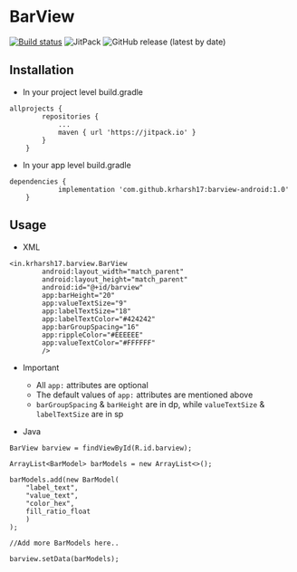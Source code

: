 
# BarView

[![Build status](https://ci.appveyor.com/api/projects/status/7jihqvjy458qhko8?svg=true)](https://ci.appveyor.com/project/krharsh17/barview-android) 	![JitPack](https://img.shields.io/jitpack/v/github/krharsh17/barview-android?color=%23FFAE42) 	![GitHub release (latest by date)](https://img.shields.io/github/v/release/krharsh17/barview-android)

## Installation

- In your project level build.gradle
```
allprojects {
		repositories {
			...
			maven { url 'https://jitpack.io' }
		}
	}
```

- In your app level build.gradle
```
dependencies {
	        implementation 'com.github.krharsh17:barview-android:1.0'
	}
```

## Usage

- XML
```
<in.krharsh17.barview.BarView
        android:layout_width="match_parent"
        android:layout_height="match_parent"
        android:id="@+id/barview"
        app:barHeight="20"
        app:valueTextSize="9"
        app:labelTextSize="18"
        app:labelTextColor="#424242"
        app:barGroupSpacing="16"
        app:rippleColor="#EEEEEE"
        app:valueTextColor="#FFFFFF"
        />
```

- Important
	- All `app:` attributes are optional
	- The default values of `app:` attributes are mentioned above
	- `barGroupSpacing` & `barHeight` are in dp, while `valueTextSize` & `labelTextSize` are in sp


- Java
```
BarView barview = findViewById(R.id.barview);

ArrayList<BarModel> barModels = new ArrayList<>();

barModels.add(new BarModel(
    "label_text",
    "value_text",
    "color_hex",
    fill_ratio_float
    )
);

//Add more BarModels here..

barview.setData(barModels);
```
